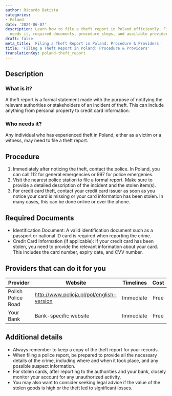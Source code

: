 ```yaml
---
author: Ricardo Batista
categories:
- Poland
date: '2024-06-07'
description: Learn how to file a theft report in Poland efficiently. Find out who
  needs it, required documents, procedure steps, and available providers for assistance.
draft: false
meta_title: 'Filing a Theft Report in Poland: Procedure & Providers'
title: 'Filing a Theft Report in Poland: Procedure & Providers'
translationKey: poland-theft_report
---
```



## Description
### What is it?
A theft report is a formal statement made with the purpose of notifying the relevant authorities or stakeholders of an incident of theft. This can include anything from personal property to credit card information.

### Who needs it?
Any individual who has experienced theft in Poland, either as a victim or a witness, may need to file a theft report.

## Procedure

1. Immediately after noticing the theft, contact the police. In Poland, you can call 112 for general emergencies or 997 for police emergenies.
2. Visit the nearest police station to file a formal report. Make sure to provide a detailed description of the incident and the stolen item(s). 
3. For credit card theft, contact your credit card issuer as soon as you notice your card is missing or your card information has been stolen. In many cases, this can be done online or over the phone. 

## Required Documents
- Identification Document: A valid identification document such as a passport or national ID card is required when reporting the crime.
- Credit Card Information (if applicable): If your credit card has been stolen, you need to provide the relevant information about your card. This includes the card number, expiry date, and CVV number.

## Providers that can do it for you

| Provider           |     Website                             |     Timelines    |       Cost      |
| ------------------ | -------------------------------------- |  :-------------: | :-------------: |
| Polish Police Road|  http://www.policja.pl/pol/english-version|  Immediate      |        Free      |
| Your Bank       |  Bank-specific website                 |      Immediate     |        Free       |

## Additional details
- Always remember to keep a copy of the theft report for your records.
- When filing a police report, be prepared to provide all the necessary details of the crime, including where and when it took place, and any possible suspect information.
- For stolen cards, after reporting to the authorities and your bank, closely monitor your account for any unauthorized activity.
- You may also want to consider seeking legal advice if the value of the stolen goods is high or the theft led to significant losses.
